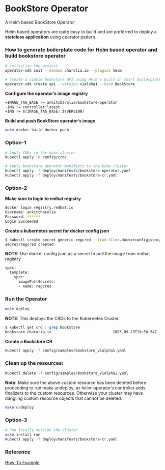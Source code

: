 # BookStore Operator
A Helm based BookStore Operator

Helm based operators are quite easy to build and are preferred to deploy a **stateless application** using operator pattern.

### How to generate boilerplate code for Helm based operator and build bookstore operator
```bash
# initialize the project
operator-sdk init --domain charolia.io --plugins helm

# Create a simple bookstore API using Helm’s built-in chart boilerplate
operator-sdk create api --version v1alpha1 --kind BookStore
```


**Configure the operator’s image registry**
```bash
+IMAGE_TAG_BASE ?= ankitcharolia/bookstore-operator
-IMG ?= controller:latest
+IMG ?= $(IMAGE_TAG_BASE):$(VERSION)
```

**Build and push BookStore operator’s image**
```bash
make docker-build docker-push
```

### Option-1
```bash
# Apply CRDs to the kube cluster
kubectl apply -k config/crd/
```
```bash
# Apply bookstore operator manifests to the kube cluster
kubectl apply -f deploy/manifests/bookstore-operator.yaml
kubectl apply -f deploy/manifests/bookstore-cr.yaml 
```

### Option-2
**Make sure to login to redhat registry**
```bash
docker login registry.redhat.io
Username: ankitcharolia
Password: ******
Login Succeeded
```

**Create a kubernetes secret for docker config json**
```bash
$ kubectl create secret generic regcred --from-file=.dockerconfigjson=/home/acharolia/.docker/config.json --type=kubernetes.io/dockerconfigjson (-n bookstore-operator-system)
secret/regcred created
```

**NOTE:** Use docker config json as a secret to pull the image from redhat registry
```bash
spec:
  template:
    spec:
      imagePullSecrets:
      - name: regcred
```
### Run the Operator
```bash
make deploy
```
**NOTE:** This deploys the CRDs to the Kubernetes Cluster.

```bash
$ kubectl get crd | grep bookstore
bookstore.charolia.io                            2023-09-13T19:50:54Z
```

**Create a Bookstore CR**
```bash
kubectl apply -f config/samples/bookstore_v1alpha1.yaml
```

### Clean up the resources:
```bash
kubectl delete -f config/samples/bookstore_v1alpha1.yaml
```

**Note:** Make sure the above custom resource has been deleted before proceeding to run make undeploy, as helm-operator’s controller adds finalizers to the custom resources. Otherwise your cluster may have dangling custom resource objects that cannot be deleted.

```bash
make undeploy
```

### Option-3
```bash
# Run locally outside the cluster
make install run
kubectl apply -f deploy/manifests/bookstore-cr.yaml
```

### Reference
[How-To Example](https://help.ovhcloud.com/csm/en-public-cloud-kubernetes-deploy-helm-operator?id=kb_article_view&sysparm_article=KB0049804#customresources)